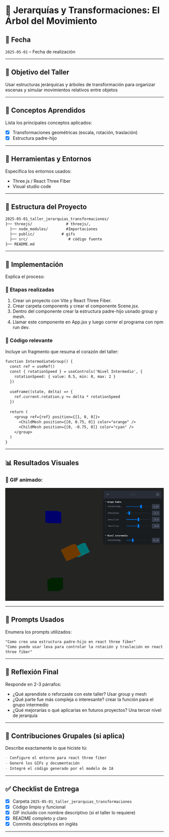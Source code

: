 # 🧪 Jerarquías y Transformaciones: El Árbol del Movimiento

## 📅 Fecha
`2025-05-01` – Fecha de realización

---

## 🎯 Objetivo del Taller

Usar estructuras jerárquicas y árboles de transformación para organizar escenas y simular movimientos relativos entre objetos

---

## 🧠 Conceptos Aprendidos

Lista los principales conceptos aplicados:

- [x] Transformaciones geométricas (escala, rotación, traslación)
- [x] Estructura padre-hijo

---

## 🔧 Herramientas y Entornos

Especifica los entornos usados:


- Three.js / React Three Fiber
- Visual studio code


---

## 📁 Estructura del Proyecto

```
2025-05-01_taller_jerarquias_transformaciones/
├── threejs/               # threejs/, 
  ├── node_modules/        #Importaciones 
  ├── public/            # gifs
  ├── src/                  # código fuente
├── README.md
```

---

## 🧪 Implementación

Explica el proceso:

### 🔹 Etapas realizadas
1. Crear un proyecto con Vite y React Three Fiber.
2. Crear carpeta components y crear el componente Scene.jsx.
3. Dentro del componente crear la estructura padre-hijo usnado group y mesh.
4. Llamar este componente en App.jsx y luego correr el programa con npm run dev.

### 🔹 Código relevante

Incluye un fragmento que resuma el corazón del taller:

```react
function IntermediateGroup() {
  const ref = useRef()
  const { rotationSpeed } = useControls('Nivel Intermedio', {
    rotationSpeed: { value: 0.5, min: 0, max: 2 }
  })

  useFrame((state, delta) => {
    ref.current.rotation.y += delta * rotationSpeed
  })

  return (
    <group ref={ref} position={[1, 0, 0]}>
      <ChildMesh position={[0, 0.75, 0]} color="orange" />
      <ChildMesh position={[0, -0.75, 0]} color="cyan" />
    </group>
  )
}

```

---

## 📊 Resultados Visuales

### 📌  GIF animado:

![Demostación funcionamiento de estructura padre hijo y uso de leva para controlar rotación y traslación](/2025-05-01_taller_jerarquias_transformaciones/threejs/taller2_threejs/public/movimiento_figuras_jerarquias.gif)


---

## 🧩 Prompts Usados

Enumera los prompts utilizados:

```text
"Como creo una estructura padre-hijo en react three fiber"
"Como puedo usar leva para controlar la rotación y traslación en react three fiber"
```


---

## 💬 Reflexión Final

Responde en 2-3 párrafos:

- ¿Qué aprendiste o reforzaste con este taller? Usar group y mesh
- ¿Qué parte fue más compleja o interesante? crear la función para el grupo intermedio
- ¿Qué mejorarías o qué aplicarías en futuros proyectos?
Una tercer nivel de jerarquía 
---

## 👥 Contribuciones Grupales (si aplica)

Describe exactamente lo que hiciste tú:

```markdown
- Configure el entorno para react three fiber
- Generé los GIFs y documentación
- Integré el código generado por el modelo de IA

```

---

## ✅ Checklist de Entrega

- [x] Carpeta   `2025-05-01_taller_jerarquias_transformaciones`
- [x] Código limpio y funcional
- [x] GIF incluido con nombre descriptivo (si el taller lo requiere)
- [x] README completo y claro
- [x] Commits descriptivos en inglés

---